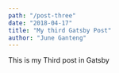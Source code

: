 ```yaml
---
path: "/post-three"
date: "2018-04-17"
title: "My third Gatsby Post"
author: "June Ganteng"
---
```


This is my Third post in Gatsby